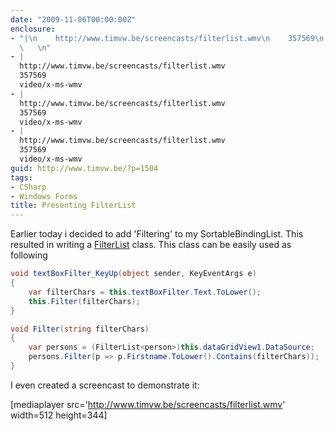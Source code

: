 ```yaml
---
date: "2009-11-06T00:00:00Z"
enclosure:
- "|\n    http://www.timvw.be/screencasts/filterlist.wmv\n    357569\n    video/x-ms-wmv\n
  \   \n"
- |
  http://www.timvw.be/screencasts/filterlist.wmv
  357569
  video/x-ms-wmv
- |
  http://www.timvw.be/screencasts/filterlist.wmv
  357569
  video/x-ms-wmv
- |
  http://www.timvw.be/screencasts/filterlist.wmv
  357569
  video/x-ms-wmv
guid: http://www.timvw.be/?p=1504
tags:
- CSharp
- Windows Forms
title: Presenting FilterList
---
```

Earlier today i decided to add 'Filtering' to my SortableBindingList. This resulted in writing a [FilterList](http://www.timvw.be/wp-content/code/csharp/FilterList.txt) class. This class can be easily used as following

```csharp
void textBoxFilter_KeyUp(object sender, KeyEventArgs e)
{
	var filterChars = this.textBoxFilter.Text.ToLower();
	this.Filter(filterChars);
}

void Filter(string filterChars)
{
	var persons = (FilterList<person>)this.dataGridView1.DataSource;
	persons.Filter(p => p.Firstname.ToLower().Contains(filterChars));
}
```

I even created a screencast to demonstrate it:

[mediaplayer src='http://www.timvw.be/screencasts/filterlist.wmv' width=512 height=344]
